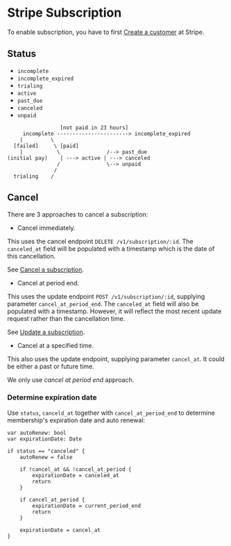 # Stripe Subscription

To enable subscription, you have to first [Create a customer](https://stripe.com/docs/api/customers/create) at Stripe.

## Status

* `incomplete`
* `incomplete_expired`
* `trialing`
* `active`
* `past_due`
* `canceled`
* `unpaid`

```
                 [not paid in 23 hours]
     incomplete -----------------------> incomplete_expired 
    |         \ 
  [failed]     \ [paid]
    |           \               /--> past_due
(initial pay)    | ---> active | ---> canceled
                /               \--> unpaid
               /
  trialing    /
```

## Cancel

There are 3 approaches to cancel a subscription:

* Cancel immediately. 

This uses the cancel endpoint `DELETE /v1/subscription/:id`. The `canceled_at` field will be populated with a timestamp which is the date of this cancellation.

See [Cancel a subscription](https://stripe.com/docs/api/subscriptions/cancel).

* Cancel at period end. 

This uses the update endpoint `POST /v1/subscription/:id`, supplying parameter `cancel_at_period_end`. The `canceled_at` field will also be populated with a timestamp. However, it will reflect the most recent update request rather than the cancellation time.

See [Update a subscription](https://stripe.com/docs/api/subscriptions/update).

* Cancel at a specified time.

This also uses the update endpoint, supplying parameter `cancel_at`. It could be either a past or future time.

We only use *cancel at period end* approach.

### Determine expiration date

Use `status`, `canceld_at` together with `cancel_at_period_end` to determine membership's expiration date and auto renewal:

```
var autoRenew: bool
var expirationDate: Date

if status == "canceled" {
    autoRenew = false

    if !cancel_at && !cancel_at_period {
        expirationDate = canceled_at
        return        
    }
    
    if cancel_at_period {
        expirationDate = current_period_end
        return
    }

    expirationDate = cancel_at
}
```






